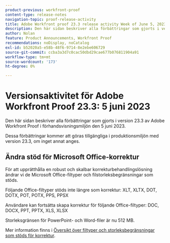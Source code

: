 ```yaml
---
product-previous: workfront-proof
content-type: release-notes
navigation-topic: proof-release-activity
title: Adobe Workfront proof 23.3 release activity Week of June 5, 2023
description: Den här sidan beskriver alla förbättringar som gjorts i version 23.3 av Adobe Workfront Proof i förhandsvisningsmiljön. Dessa förbättringar kommer att göras tillgängliga i produktionsmiljön den 5 juni 2023.
author: Nolan
feature: Product Announcements, Workfront Proof
recommendations: noDisplay, noCatalog
exl-id: b52020a5-e58b-48f6-9714-8e2ebe606729
source-git-commit: ccba3a3d7c0cac50dbd29cae677b076811904a91
workflow-type: tm+mt
source-wordcount: '173'
ht-degree: 0%

---
```


# Versionsaktivitet för Adobe Workfront Proof 23.3: 5 juni 2023

Den här sidan beskriver alla förbättringar som gjorts i version 23.3 av Adobe Workfront Proof i förhandsvisningsmiljön den 5 juni 2023.

Dessa förbättringar kommer att göras tillgängliga i produktionsmiljön med version 23.3, om inget annat anges.

## Ändra stöd för Microsoft Office-korrektur

För att upprätthålla en robust och skalbar korrekturbehandlingslösning ändrar vi de Microsoft Office-filtyper och filstorleksbegränsningar som stöds.

Följande Office-filtyper stöds inte längre som korrektur: XLT, XLTX, DOT, DOTX, POT, POTX, PPS, PPSX

Användare kan fortsätta skapa korrektur för följande Office-filtyper: DOC, DOCX, PPT, PPTX, XLS, XLSX

Storleksgränsen för PowerPoint- och Word-filer är nu 512 MB.

Mer information finns i [Översikt över filtyper och storleksbegränsningar som stöds för korrektur](/help/quicksilver/review-and-approve-work/proofing/proofing-overview/supported-proofing-file-types.md).
